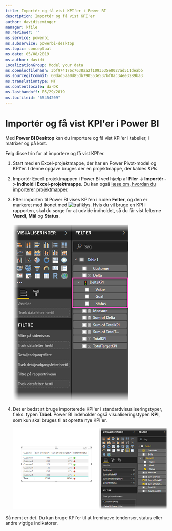 ```yaml
---
title: Importér og få vist KPI'er i Power BI
description: Importér og få vist KPI'er
author: davidiseminger
manager: kfile
ms.reviewer: ''
ms.service: powerbi
ms.subservice: powerbi-desktop
ms.topic: conceptual
ms.date: 05/08/2019
ms.author: davidi
LocalizationGroup: Model your data
ms.openlocfilehash: 3bf974176c7638aa2f1093535e8027ad511deabb
ms.sourcegitcommit: 60dad5aa0d85db790553e537bf8ac34ee3289ba3
ms.translationtype: MT
ms.contentlocale: da-DK
ms.lasthandoff: 05/29/2019
ms.locfileid: "65454209"
---
```

# <a name="import-and-display-kpis-in-power-bi"></a>Importér og få vist KPI'er i Power BI
Med **Power BI Desktop** kan du importere og få vist KPI'er i tabeller, i matrixer og på kort.

Følg disse trin for at importere og få vist KPI'er.

1. Start med en Excel-projektmappe, der har en Power Pivot-model og KPI'er. I denne opgave bruges der en projektmappe, der kaldes *KPIs*.

1. Importér Excel-projektmappen i Power BI ved hjælp af **Filer -> Importér -> Indhold i Excel-projektmappe**. Du kan også [læse om, hvordan du importerer projektmapper](desktop-import-excel-workbooks.md). 

1. Efter importen til Power BI vises KPI'en i ruden **Felter**, og den er markeret med ikonet med ![trafiklys](media/desktop-import-and-display-kpis/traffic.png). Hvis du vil bruge en KPI i rapporten, skal du sørge for at udvide indholdet, så du får vist felterne **Værdi**, **Mål** og **Status**.

    ![](media/desktop-import-and-display-kpis/desktoppreviewfeatureon2.png)

1. Det er bedst at bruge importerede KPI'er i standardvisualiseringstyper, f.eks. typen **Tabel**. Power BI indeholder også visualiseringstypen **KPI**, som kun skal bruges til at oprette nye KPI'er.
   
    ![](media/desktop-import-and-display-kpis/desktoppreviewfeatureon3.png)

Så nemt er det. Du kan bruge KPI'er til at fremhæve tendenser, status eller andre vigtige indikatorer.
